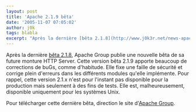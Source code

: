 ```yaml
---
layout: post
title: 'Apache 2.1.9 bêta'
date: '2005-11-07 07:05:02'
author: j0k
tags: blabla
excerpt: "Après la dernière [bêta 2.1.8](http://www.j0k3r.net/news-apache-2-1-8-beta-720.html), Apache Group publie une nouvelle bêta de sa future monture HTTP Server.     \nCette version bêta 2.1.9 apporte beaucoup de corrections de buGs, comme d'habitude. Elle fixe une faille de sécurité et corrige plein d'erreurs dans les différents modules qu'elle implémente.       …"
---
```


Après la dernière [bêta 2.1.8](http://www.j0k3r.net/news-apache-2-1-8-beta-720.html), Apache Group publie une nouvelle bêta de sa future monture HTTP Server.
Cette version bêta 2.1.9 apporte beaucoup de corrections de buGs, comme d'habitude. Elle fixe une faille de sécurité et corrige plein d'erreurs dans les différents modules qu'elle implémente.   Pour rappel, cette version 2.1.x n'est pour l'instant pas disponible pour la production mais seulement à des fins de tests. Elle est, malheureusement, disponible uniquement pour les systèmes Unix.

Pour télécharger cette dernière bêta, direction le site d'[Apache Group](http://httpd.apache.org/download.cgi).
